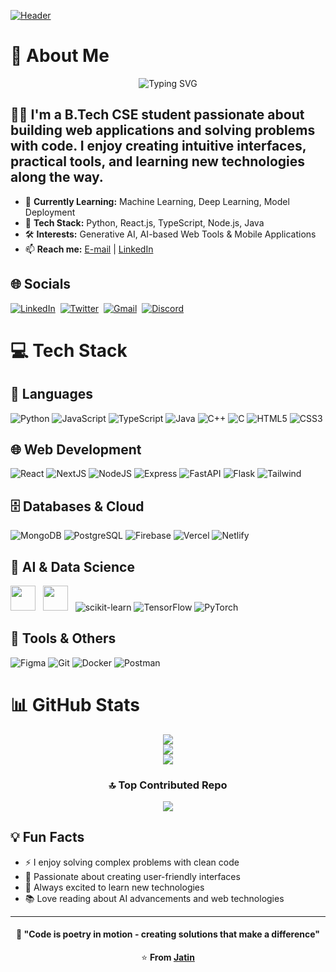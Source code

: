 [![Header](https://capsule-render.vercel.app/api?type=waving&color=0:0a0f2e,50:1e3a8a,100:0a0f2e&height=300&section=header&text=Hey,%20World!%20I'm%20Jatin&fontSize=70&fontColor=f0f0f5&animation=fadeIn&fontAlignY=38&desc=Full%20Stack%20Developer%20•%20AI%20Enthusiast%20•%20Problem%20Solver&descSize=20&descAlignY=55)](https://github.com/jatinn2512)

# 💫 About Me

<!--
![Profile views](https://komarev.com/ghpvc/?username=jatinn2512&label=Profile%20views&color=7745bf&)
![GitHub followers](https://img.shields.io/github/followers/jatinn2512?style=flat&logo=github&label=Followers&color=7c60d1)
![GitHub stars](https://img.shields.io/github/stars/jatinn2512?style=flat&logo=github&label=Stars&color=fd7cff)
-->

<p align="center">
  <img src="https://readme-typing-svg.demolab.com?font=Fira+Code&size=22&duration=3000&pause=1000&color=FFFFFF&center=true&vCenter=true&multiline=false&repeat=true&width=600&lines=Full+Stack+Web+Development;Generative+AI+%26+Machine+Learning;Cloud+Deployment+%26+DevOps;Creative+Problem+Solving" alt="Typing SVG" />
</p>

## 👨‍💻 I'm a B.Tech CSE student passionate about building web applications and solving problems with code. I enjoy creating intuitive interfaces, practical tools, and learning new technologies along the way.

- 🌱 **Currently Learning:** Machine Learning, Deep Learning, Model Deployment
- 🔧 **Tech Stack:** Python, React.js, TypeScript, Node.js, Java  
- 🛠️ **Interests:** Generative AI, AI-based Web Tools & Mobile Applications
- 📫 **Reach me:** [E-mail](jxtron25@gmail.com) | [LinkedIn](https://www.linkedin.com/in/jatinkumar2512/)

## 🌐 Socials
[![LinkedIn](https://skillicons.dev/icons?i=linkedin)](https://linkedin.com/in/jatin-kumar-jk2512/)&nbsp;
[![Twitter](https://skillicons.dev/icons?i=twitter)](https://x.com/jatinn2512)&nbsp;
[![Gmail](https://skillicons.dev/icons?i=gmail)](mailto:jxtron25@gmail.com)&nbsp;
[![Discord](https://skillicons.dev/icons?i=discord)](https://discord.com/users/jxtron25)

# 💻 Tech Stack

## 🚀 Languages
<div align="left">
  
![Python](https://skillicons.dev/icons?i=python)
![JavaScript](https://skillicons.dev/icons?i=javascript)
![TypeScript](https://skillicons.dev/icons?i=typescript)
![Java](https://skillicons.dev/icons?i=java)
![C++](https://skillicons.dev/icons?i=cpp)
![C](https://skillicons.dev/icons?i=c)
![HTML5](https://skillicons.dev/icons?i=html)
![CSS3](https://skillicons.dev/icons?i=css)

</div>

## 🌐 Web Development
<div align="left">

![React](https://skillicons.dev/icons?i=react)
![NextJS](https://skillicons.dev/icons?i=nextjs)
![NodeJS](https://skillicons.dev/icons?i=nodejs)
![Express](https://skillicons.dev/icons?i=express)
![FastAPI](https://skillicons.dev/icons?i=fastapi)
![Flask](https://skillicons.dev/icons?i=flask)
![Tailwind](https://skillicons.dev/icons?i=tailwind)

</div>

## 🗄️ Databases & Cloud
<div align="left">

![MongoDB](https://skillicons.dev/icons?i=mongodb)
![PostgreSQL](https://skillicons.dev/icons?i=postgresql)
![Firebase](https://skillicons.dev/icons?i=firebase)
![Vercel](https://skillicons.dev/icons?i=vercel)
![Netlify](https://skillicons.dev/icons?i=netlify)

</div>

## 🤖 AI & Data Science
<div align="left">

<img src="https://cdn.jsdelivr.net/gh/devicons/devicon/icons/numpy/numpy-original.svg" width="40"/> &nbsp;
<img src="https://cdn.jsdelivr.net/gh/devicons/devicon/icons/pandas/pandas-original.svg" width="40"/> &nbsp;
![scikit-learn](https://skillicons.dev/icons?i=scikitlearn)
![TensorFlow](https://skillicons.dev/icons?i=tensorflow)
![PyTorch](https://skillicons.dev/icons?i=pytorch)

</div>

## 🔧 Tools & Others
<div align="left">

![Figma](https://skillicons.dev/icons?i=figma)
![Git](https://skillicons.dev/icons?i=git)
![Docker](https://skillicons.dev/icons?i=docker)
![Postman](https://skillicons.dev/icons?i=postman)

</div>

# 📊 GitHub Stats

<div align="center">

![](https://github-readme-stats.vercel.app/api?username=jatinn2512&theme=blueberry&hide_border=false&include_all_commits=true&count_private=true)
<br/>
![](https://github-readme-streak-stats.herokuapp.com/?user=jatinn2512&theme=blueberry&hide_border=false)
<br/>
![](https://github-readme-stats.vercel.app/api/top-langs/?username=jatinn2512&theme=blueberry&hide_border=false&include_all_commits=true&count_private=true&layout=compact)

### 🔝 Top Contributed Repo
![](https://github-contributor-stats.vercel.app/api?username=jatinn2512&limit=5&theme=dark&combine_all_yearly_contributions=true)

</div>

## 💡 Fun Facts

- ⚡ I enjoy solving complex problems with clean code
- 🎯 Passionate about creating user-friendly interfaces  
- 🚀 Always excited to learn new technologies
- 📚 Love reading about AI advancements and web technologies

---

<div align="center">

#### 💝 "Code is poetry in motion - creating solutions that make a difference"

⭐ **From [Jatin](https://github.com/jatinn2512)** 

</div>
